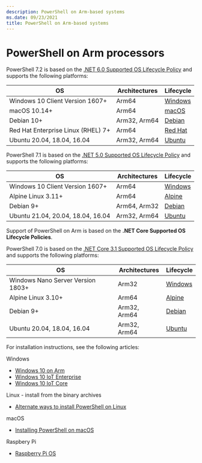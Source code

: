 ```yaml
---
description: PowerShell on Arm-based systems
ms.date: 09/23/2021
title: PowerShell on Arm-based systems
---
```


# PowerShell  on Arm processors

PowerShell 7.2 is based on the [.NET 6.0 Supported OS Lifecycle Policy][net60os] and supports the
following platforms:

|                 OS                 | Architectures |          Lifecycle           |
| ---------------------------------- | ------------- | ---------------------------- |
| Windows 10 Client Version 1607+    | Arm64         | [Windows][Windows-lifecycle] |
| macOS 10.14+                       | Arm64         | [macOS][macOS-lifecycle]     |
| Debian 10+                         | Arm32, Arm64  | [Debian][Debian-lifecycle]   |
| Red Hat Enterprise Linux (RHEL) 7+ | Arm64         | [Red Hat][RHEL-lifecycle]    |
| Ubuntu 20.04, 18.04, 16.04         | Arm32, Arm64  | [Ubuntu][Ubuntu-lifecycle]   |

PowerShell 7.1 is based on the [.NET 5.0 Supported OS Lifecycle Policy][net50os] and supports the
following platforms:

|                OS                 | Architectures |          Lifecycle           |
| --------------------------------- | ------------- | ---------------------------- |
| Windows 10 Client Version 1607+   | Arm64         | [Windows][Windows-lifecycle] |
| Alpine Linux 3.11+                | Arm64         | [Alpine][Alpine-lifecycle]   |
| Debian 9+                         | Arm64, Arm32  | [Debian][Debian-lifecycle]   |
| Ubuntu 21.04, 20.04, 18.04, 16.04 | Arm32, Arm64  | [Ubuntu][Ubuntu-lifecycle]   |

Support of PowerShell on Arm is based on the **.NET Core Supported OS Lifecycle Policies**.

PowerShell 7.0 is based on the [.NET Core 3.1 Supported OS Lifecycle Policy][net31os] and supports
the following platforms:

|                OS                 | Architectures |          Lifecycle           |
| --------------------------------- | ------------- | ---------------------------- |
| Windows Nano Server Version 1803+ | Arm32         | [Windows][Windows-lifecycle] |
| Alpine Linux 3.10+                | Arm64         | [Alpine][Alpine-lifecycle]   |
| Debian 9+                         | Arm32, Arm64  | [Debian][Debian-lifecycle]   |
| Ubuntu 20.04, 18.04, 16.04        | Arm32, Arm64  | [Ubuntu][Ubuntu-lifecycle]   |

For installation instructions, see the following articles:

Windows

- [Windows 10 on Arm](installing-powershell-on-windows.md#installing-the-zip-package)
- [Windows 10 IoT Enterprise](installing-powershell-on-windows.md#deploying-on-windows-10-iot-enterprise)
- [Windows 10 IoT Core](installing-powershell-on-windows.md#deploying-on-windows-10-iot-core)

Linux - install from the binary archives

- [Alternate ways to install PowerShell on Linux](install-other-linux.md#binary-archives)

macOS

- [Installing PowerShell on macOS](installing-powershell-on-macos.md)

Raspbery Pi

- [Raspberry Pi OS](install-raspbian.md)

[Alpine-lifecycle]: https://alpinelinux.org/releases/
[Debian-lifecycle]: https://wiki.debian.org/DebianReleases
[macOS-lifecycle]: https://support.apple.com/macos
[net31os]: https://github.com/dotnet/core/blob/master/release-notes/3.1/3.1-supported-os.md
[net50os]: https://github.com/dotnet/core/blob/master/release-notes/5.0/5.0-supported-os.md
[net60os]: https://github.com/dotnet/core/blob/main/release-notes/6.0/supported-os.md
[RHEL-lifecycle]: https://access.redhat.com/support/policy/updates/errata/
[Ubuntu-lifecycle]: https://wiki.ubuntu.com/Releases
[Windows-lifecycle]: https://support.microsoft.com/help/13853/windows-lifecycle-fact-sheet
